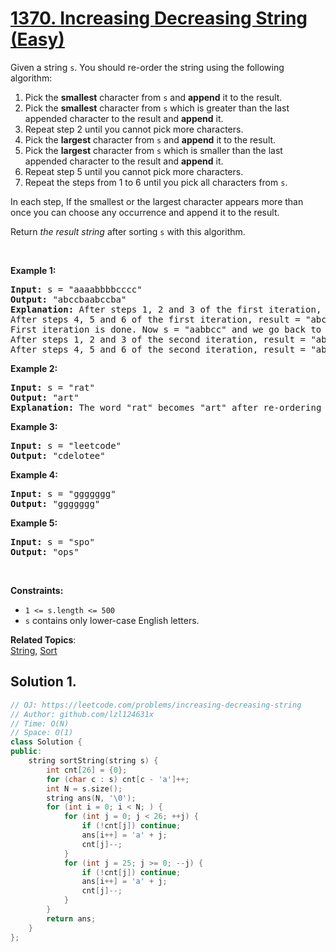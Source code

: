 # [1370. Increasing Decreasing String (Easy)](https://leetcode.com/problems/increasing-decreasing-string)

<p>Given a string <code>s</code>. You should re-order the string using the following algorithm:</p>

<ol>
	<li>Pick the <strong>smallest</strong> character from <code>s</code> and <strong>append</strong> it to the result.</li>
	<li>Pick the <strong>smallest</strong> character from <code>s</code> which is greater than the last appended character to the result and <strong>append</strong> it.</li>
	<li>Repeat step 2 until you cannot pick more characters.</li>
	<li>Pick the <strong>largest</strong>&nbsp;character from <code>s</code> and <strong>append</strong> it to the result.</li>
	<li>Pick the <strong>largest</strong>&nbsp;character from <code>s</code> which is smaller than the last appended character to the result and <strong>append</strong> it.</li>
	<li>Repeat step 5 until you cannot pick more characters.</li>
	<li>Repeat the steps from 1 to 6 until you pick all characters from <code>s</code>.</li>
</ol>

<p>In each step, If the smallest or the largest character appears more than once you can choose any occurrence and append it to the result.</p>

<p>Return <em>the result string</em> after sorting <code>s</code>&nbsp;with this algorithm.</p>

<p>&nbsp;</p>
<p><strong>Example 1:</strong></p>

<pre><strong>Input:</strong> s = "aaaabbbbcccc"
<strong>Output:</strong> "abccbaabccba"
<strong>Explanation:</strong> After steps 1, 2 and 3 of the first iteration, result = "abc"
After steps 4, 5 and 6 of the first iteration, result = "abccba"
First iteration is done. Now s = "aabbcc" and we go back to step 1
After steps 1, 2 and 3 of the second iteration, result = "abccbaabc"
After steps 4, 5 and 6 of the second iteration, result = "abccbaabccba"
</pre>

<p><strong>Example 2:</strong></p>

<pre><strong>Input:</strong> s = "rat"
<strong>Output:</strong> "art"
<strong>Explanation:</strong> The word "rat" becomes "art" after re-ordering it with the mentioned algorithm.
</pre>

<p><strong>Example 3:</strong></p>

<pre><strong>Input:</strong> s = "leetcode"
<strong>Output:</strong> "cdelotee"
</pre>

<p><strong>Example 4:</strong></p>

<pre><strong>Input:</strong> s = "ggggggg"
<strong>Output:</strong> "ggggggg"
</pre>

<p><strong>Example 5:</strong></p>

<pre><strong>Input:</strong> s = "spo"
<strong>Output:</strong> "ops"
</pre>

<p>&nbsp;</p>
<p><strong>Constraints:</strong></p>

<ul>
	<li><code>1 &lt;= s.length &lt;= 500</code></li>
	<li><code>s</code> contains only lower-case English letters.</li>
</ul>


**Related Topics**:  
[String](https://leetcode.com/tag/string/), [Sort](https://leetcode.com/tag/sort/)

## Solution 1.

```cpp
// OJ: https://leetcode.com/problems/increasing-decreasing-string
// Author: github.com/lzl124631x
// Time: O(N)
// Space: O(1)
class Solution {
public:
    string sortString(string s) {
        int cnt[26] = {0};
        for (char c : s) cnt[c - 'a']++;
        int N = s.size();
        string ans(N, '\0');
        for (int i = 0; i < N; ) {
            for (int j = 0; j < 26; ++j) {
                if (!cnt[j]) continue;
                ans[i++] = 'a' + j;
                cnt[j]--;
            }
            for (int j = 25; j >= 0; --j) {
                if (!cnt[j]) continue;
                ans[i++] = 'a' + j;
                cnt[j]--;
            }
        }
        return ans;
    }
};
```